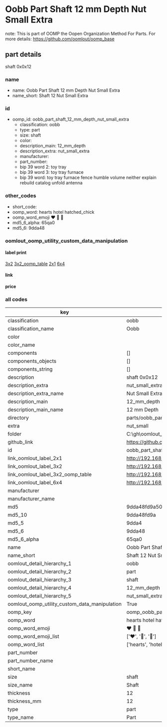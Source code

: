# Oobb Part Shaft 12 mm Depth Nut Small Extra  

note: This is part of OOMP the Oopen Organization Method For Parts. For more details: https://github.com/oomlout/oomp_base

##  part details
  



shaft 0x0x12



### name
* name: Oobb Part Shaft 12 mm Depth Nut Small Extra
* name_short: Shaft 12 Nut Small Extra
### id
* oomp_id: oobb_part_shaft_12_mm_depth_nut_small_extra
  * classification: oobb
  * type: part
  * size: shaft
  * color: 
  * description_main: 12_mm_depth
  * description_extra: nut_small_extra
  * manufacturer: 
  * part_number: 
  * bip 39 word 2: toy tray
  * bip 39 word 3: toy tray furnace
  * bip 39 word: toy tray furnace fence humble volume neither explain rebuild catalog unfold antenna

### other_codes
* short_code: 
* oomp_word: hearts hotel hatched_chick
* oomp_word_emoji :hearts: :hotel: :hatched_chick:
* md5_6_alpha: 65qa0
* md5_6: 9dda48






### oomlout_oomp_utility_custom_data_manipulation
#### label print
[3x2](http://192.168.1.245:1112/?label=oomp%2065qa0)
[3x2_oomp_table](http://192.168.1.108:1112/?label=oomp%2065qa0)
[2x1](http://192.168.1.242:1112/?label=oomp%2065qa0)
[6x4](http://192.168.1.55:1112/?label=oomp%2065qa0)    

#### link

                              

#### price







### all codes 
| key | value |  
| --- | --- |  
| classification | oobb |  
| classification_name | Oobb |  
| color |  |  
| color_name |  |  
| components | [] |  
| components_objects | [] |  
| components_string | [] |  
| description | shaft 0x0x12 |  
| description_extra | nut_small_extra |  
| description_extra_name | Nut Small Extra |  
| description_main | 12_mm_depth |  
| description_main_name | 12 mm Depth |  
| directory | parts/oobb_part_shaft_12_mm_depth_nut_small_extra |  
| extra | nut_small |  
| folder | C:\gh\oomlout_oobb_version_4_generated_parts\things\oobb_part_shaft_12_mm_depth_nut_small_extra |  
| github_link | https://github.com/oomlout/oomlout_oomp_part_src/tree/main/parts/oobb_part_shaft_12_mm_depth_nut_small_extra |  
| id | oobb_part_shaft_12_mm_depth_nut_small_extra |  
| link_oomlout_label_2x1 | http://192.168.1.242:1112/?label=oomp%2065qa0 |  
| link_oomlout_label_3x2 | http://192.168.1.245:1112/?label=oomp%2065qa0 |  
| link_oomlout_label_3x2_oomp_table | http://192.168.1.108:1112/?label=oomp%2065qa0 |  
| link_oomlout_label_6x4 | http://192.168.1.55:1112/?label=oomp%2065qa0 |  
| manufacturer |  |  
| manufacturer_name |  |  
| md5 | 9dda48fd9a509287d7377550bcb9ef33 |  
| md5_10 | 9dda48fd9a |  
| md5_5 | 9dda4 |  
| md5_6 | 9dda48 |  
| md5_6_alpha | 65qa0 |  
| name | Oobb Part Shaft 12 mm Depth Nut Small Extra |  
| name_short | Shaft 12 Nut Small Extra |  
| oomlout_detail_hierarchy_1 | oobb |  
| oomlout_detail_hierarchy_2 | part |  
| oomlout_detail_hierarchy_3 | shaft |  
| oomlout_detail_hierarchy_4 | 12_mm_depth |  
| oomlout_detail_hierarchy_5 | nut_small_extra |  
| oomlout_oomp_utility_custom_data_manipulation | True |  
| oomp_key | oomp_oobb_part_shaft_12_mm_depth_nut_small_extra |  
| oomp_word | hearts hotel hatched_chick |  
| oomp_word_emoji | :hearts: :hotel: :hatched_chick: |  
| oomp_word_emoji_list | [':hearts:', ':hotel:', ':hatched_chick:'] |  
| oomp_word_list | ['hearts', 'hotel', 'hatched_chick'] |  
| part_number |  |  
| part_number_name |  |  
| short_name |  |  
| size | shaft |  
| size_name | Shaft |  
| thickness | 12 |  
| thickness_mm | 12 |  
| type | part |  
| type_name | Part |  
